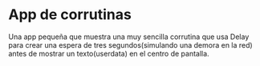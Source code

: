 <h1>App de corrutinas</h1>
<p>Una app pequeña que muestra una muy sencilla corrutina que usa Delay para crear una espera de tres segundos(simulando una demora en la red) antes de mostrar un texto(userdata) en el centro de pantalla.</p>
